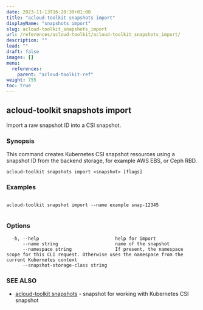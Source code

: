 ```yaml
---
date: 2023-11-13T16:20:39+01:00
title: "acloud-toolkit snapshots import"
displayName: "snapshots import"
slug: acloud-toolkit_snapshots_import
url: /references/acloud-toolkit/acloud-toolkit_snapshots_import/
description: ""
lead: ""
draft: false
images: []
menu:
  references:
    parent: "acloud-toolkit-ref"
weight: 755
toc: true
---
```

## acloud-toolkit snapshots import

Import a raw snapshot ID into a CSI snapshot.

### Synopsis

This command creates Kubernetes CSI snapshot resources using a snapshot ID from the backend storage, for example AWS EBS, or Ceph RBD.
		

```
acloud-toolkit snapshots import <snapshot> [flags]
```

### Examples

```

acloud-toolkit snapshot import --name example snap-12345
		
```

### Options

```
  -h, --help                            help for import
      --name string                     name of the snapshot
      --namespace string                If present, the namespace scope for this CLI request. Otherwise uses the namespace from the current Kubernetes context
      --snapshot-storage-class string   
```

### SEE ALSO

* [acloud-toolkit snapshots](/references/acloud-toolkit/acloud-toolkit_snapshots/)	 - snapshot for working with Kubernetes CSI snapshot

